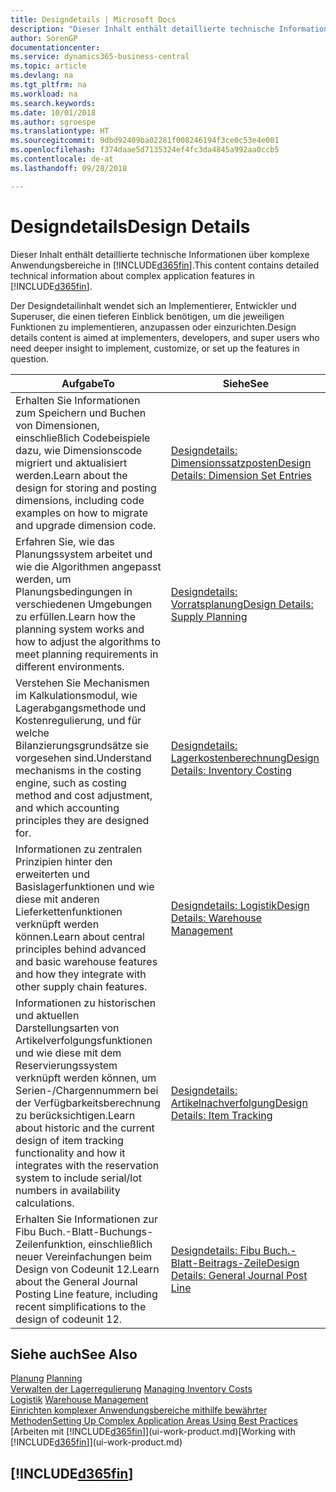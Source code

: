 ```yaml
---
title: Designdetails | Microsoft Docs
description: "Dieser Inhalt enthält detaillierte technische Informationen über komplexe Anwendungsbereiche in  Business Central."
author: SorenGP
documentationcenter: 
ms.service: dynamics365-business-central
ms.topic: article
ms.devlang: na
ms.tgt_pltfrm: na
ms.workload: na
ms.search.keywords: 
ms.date: 10/01/2018
ms.author: sgroespe
ms.translationtype: HT
ms.sourcegitcommit: 9dbd92409ba02281f008246194f3ce0c53e4e001
ms.openlocfilehash: f374daae5d7135324ef4fc3da4845a992aa0ccb5
ms.contentlocale: de-at
ms.lasthandoff: 09/28/2018

---
```

# <a name="design-details"></a><span data-ttu-id="82154-103">Designdetails</span><span class="sxs-lookup"><span data-stu-id="82154-103">Design Details</span></span>
<span data-ttu-id="82154-104">Dieser Inhalt enthält detaillierte technische Informationen über komplexe Anwendungsbereiche in [!INCLUDE[d365fin](includes/d365fin_md.md)].</span><span class="sxs-lookup"><span data-stu-id="82154-104">This content contains detailed technical information about complex application features in [!INCLUDE[d365fin](includes/d365fin_md.md)].</span></span>  

 <span data-ttu-id="82154-105">Der Designdetailinhalt wendet sich an Implementierer, Entwickler und Superuser, die einen tieferen Einblick benötigen, um die jeweiligen Funktionen zu implementieren, anzupassen oder einzurichten.</span><span class="sxs-lookup"><span data-stu-id="82154-105">Design details content is aimed at implementers, developers, and super users who need deeper insight to implement, customize, or set up the features in question.</span></span>  

|<span data-ttu-id="82154-106">**Aufgabe**</span><span class="sxs-lookup"><span data-stu-id="82154-106">**To**</span></span>|<span data-ttu-id="82154-107">**Siehe**</span><span class="sxs-lookup"><span data-stu-id="82154-107">**See**</span></span>|  
|------------|-------------|  
|<span data-ttu-id="82154-108">Erhalten Sie Informationen zum Speichern und Buchen von Dimensionen, einschließlich Codebeispiele dazu, wie Dimensionscode migriert und aktualisiert werden.</span><span class="sxs-lookup"><span data-stu-id="82154-108">Learn about the design for storing and posting dimensions, including code examples on how to migrate and upgrade dimension code.</span></span>|[<span data-ttu-id="82154-109">Designdetails: Dimensionssatzposten</span><span class="sxs-lookup"><span data-stu-id="82154-109">Design Details: Dimension Set Entries</span></span>](design-details-dimension-set-entries.md)|  
|<span data-ttu-id="82154-110">Erfahren Sie, wie das Planungssystem arbeitet und wie die Algorithmen angepasst werden, um Planungsbedingungen in verschiedenen Umgebungen zu erfüllen.</span><span class="sxs-lookup"><span data-stu-id="82154-110">Learn how the planning system works and how to adjust the algorithms to meet planning requirements in different environments.</span></span>|[<span data-ttu-id="82154-111">Designdetails: Vorratsplanung</span><span class="sxs-lookup"><span data-stu-id="82154-111">Design Details: Supply Planning</span></span>](design-details-supply-planning.md)|  
|<span data-ttu-id="82154-112">Verstehen Sie Mechanismen im Kalkulationsmodul, wie Lagerabgangsmethode und Kostenregulierung, und für welche Bilanzierungsgrundsätze sie vorgesehen sind.</span><span class="sxs-lookup"><span data-stu-id="82154-112">Understand mechanisms in the costing engine, such as costing method and cost adjustment, and which accounting principles they are designed for.</span></span>|[<span data-ttu-id="82154-113">Designdetails: Lagerkostenberechnung</span><span class="sxs-lookup"><span data-stu-id="82154-113">Design Details: Inventory Costing</span></span>](design-details-inventory-costing.md)|  
|<span data-ttu-id="82154-114">Informationen zu zentralen Prinzipien hinter den erweiterten und Basislagerfunktionen und wie diese mit anderen Lieferkettenfunktionen verknüpft werden können.</span><span class="sxs-lookup"><span data-stu-id="82154-114">Learn about central principles behind advanced and basic warehouse features and how they integrate with other supply chain features.</span></span>|[<span data-ttu-id="82154-115">Designdetails: Logistik</span><span class="sxs-lookup"><span data-stu-id="82154-115">Design Details: Warehouse Management</span></span>](design-details-warehouse-management.md)|  
|<span data-ttu-id="82154-116">Informationen zu historischen und aktuellen Darstellungsarten von Artikelverfolgungsfunktionen und wie diese mit dem Reservierungssystem verknüpft werden können, um Serien-/Chargennummern bei der Verfügbarkeitsberechnung zu berücksichtigen.</span><span class="sxs-lookup"><span data-stu-id="82154-116">Learn about historic and the current design of item tracking functionality and how it integrates with the reservation system to include serial/lot numbers in availability calculations.</span></span>|[<span data-ttu-id="82154-117">Designdetails: Artikelnachverfolgung</span><span class="sxs-lookup"><span data-stu-id="82154-117">Design Details: Item Tracking</span></span>](design-details-item-tracking.md)|  
|<span data-ttu-id="82154-118">Erhalten Sie Informationen zur Fibu Buch.-Blatt-Buchungs-Zeilenfunktion, einschließlich neuer Vereinfachungen beim Design von Codeunit 12.</span><span class="sxs-lookup"><span data-stu-id="82154-118">Learn about the General Journal Posting Line feature, including recent simplifications to the design of codeunit 12.</span></span>|[<span data-ttu-id="82154-119">Designdetails: Fibu Buch.-Blatt-Beitrags-Zeile</span><span class="sxs-lookup"><span data-stu-id="82154-119">Design Details: General Journal Post Line</span></span>](design-details-general-journal-post-line.md)|  

## <a name="see-also"></a><span data-ttu-id="82154-120">Siehe auch</span><span class="sxs-lookup"><span data-stu-id="82154-120">See Also</span></span>  
 <span data-ttu-id="82154-121">[Planung](production-planning.md) </span><span class="sxs-lookup"><span data-stu-id="82154-121">[Planning](production-planning.md) </span></span>  
 <span data-ttu-id="82154-122">[Verwalten der Lagerregulierung](finance-manage-inventory-costs.md) </span><span class="sxs-lookup"><span data-stu-id="82154-122">[Managing Inventory Costs](finance-manage-inventory-costs.md) </span></span>  
 <span data-ttu-id="82154-123">[Logistik](warehouse-manage-warehouse.md) </span><span class="sxs-lookup"><span data-stu-id="82154-123">[Warehouse Management](warehouse-manage-warehouse.md) </span></span>  
 [<span data-ttu-id="82154-124">Einrichten komplexer Anwendungsbereiche mithilfe bewährter Methoden</span><span class="sxs-lookup"><span data-stu-id="82154-124">Setting Up Complex Application Areas Using Best Practices</span></span>](set-up-complex-application-areas-using-best-practices.md)  
 <span data-ttu-id="82154-125">[Arbeiten mit [!INCLUDE[d365fin](includes/d365fin_md.md)]](ui-work-product.md)</span><span class="sxs-lookup"><span data-stu-id="82154-125">[Working with [!INCLUDE[d365fin](includes/d365fin_md.md)]](ui-work-product.md)</span></span>

 ## [!INCLUDE[d365fin](includes/free_trial_md.md)]  
  

